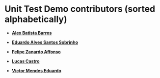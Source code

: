 Unit Test Demo contributors (sorted alphabetically)
============================================

* **[Alex Batista Barros](https://github.com/abbarros)**

* **[Eduardo Alves Santos Sobrinho](https://github.com/eass1978)**

* **[Felipe Zanardo Affonso](https://github.com/felipeaffonso)**

* **[Lucas Castro](https://github.com/lucasirc)**

* **[Victor Mendes Eduardo](https://github.com/victor-mendes-eduardo)**
